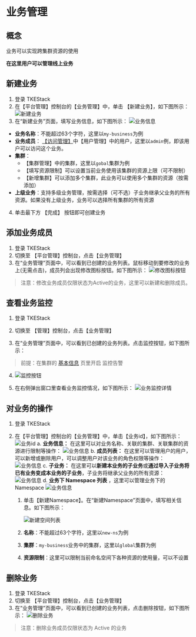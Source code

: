 # 业务管理
## 概念

业务可以实现跨集群资源的使用

**在这里用户可以管理线上业务**

## 新建业务

1. 登录 TKEStack
2. 在【平台管理】控制台的【业务管理】中，单击 【新建业务】，如下图所示：
   ![新建业务](../../../../images/createbusiness.png)
3. 在“新建业务”页面，填写业务信息，如下图所示：
   ![业务信息](../../../../images/bussinessInfo.png)

- **业务名称**：不能超过63个字符，这里以`my-business`为例
- **业务成员**： [【访问管理】](../../products/platform/accessmanagement/user.md)中【用户管理】中的用户，这里以`admin`例，即该用户可以访问这个业务。
- **集群**：
  - 【集群管理】中的集群，这里以`gobal`集群为例
  - 【填写资源限制】可以设置当前业务使用该集群的资源上限（可不限制）
  - 【新增集群】可以添加多个集群，此业务可以使用多个集群的资源（按需添加）
- **上级业务**：支持多级业务管理，按需选择（可不选）子业务继承父业务的所有资源。如果没有上级业务，业务可以选择所有集群的所有资源

4. 单击最下方 【完成】 按钮即可创建业务

## 添加业务成员
1. 登录 TKEStack
2. 切换至 【平台管理】控制台，点击【业务管理】
3. 在“业务管理”页面中，可以看到已创建的业务列表。鼠标移动到要修改的业务上(无需点击)，成员列会出现修改图标按钮。如下图所示：
    ![修改图标按钮](../../../../images/修改业务成员图标.png)

  > 注意：修改业务成员仅限状态为Active的业务，这里可以新建和删除成员。

## 查看业务监控
1. 登录 TKEStack

2. 切换至 【管理】控制台，点击【业务管理】

3. 在“业务管理”页面中，可以看到已创建的业务列表。点击监控按钮，如下图所示：

  > 前提：在集群的 [基本信息](./cluster.md#基本信息) 页里开启 监控告警

4. ![监控按钮](../../../../images/查看业务监控.png)

5. 在右侧弹出窗口里查看业务监控情况，如下图所示：
    ![业务监控详情](../../../../images/业务监控详情.png)

## 对业务的操作

1. 登录 TKEStack

2. 在【平台管理】控制台的【业务管理】中，单击【业务id】，如下图所示： ![业务id](../../../../images/businessid.png)
    a. **业务信息：** 在这里可以对业务名称、关联的集群、关联集群的资源进行限制等操作：
    ![业务信息](../../../../images/业务信息1.png)
    b. **成员列表：** 在这里可以管理用户的用户，可以新增或删除用户，可以调整用户对该业务的角色权限等操作：
    ![业务信息](../../../../images/成员列表设置.png)
    c. **子业务：** 在这里可以**新建本业务的子业务**或**通过导入子业务将已有业务变成本业务的子业务**，子业务将继承父业务的所有资源：
    ![业务信息](../../../../images/子业务.png)
    d. **业务下 Namespace 列表** ，这里可以管理业务下的 Namespace
    ![业务信息](../../../../images/业务Namespace列表.png)
   
   1. 单击【新建Namespace】。在“新建Namespace”页面中，填写相关信息。如下图所示： 
   
      ![新建空间列表](../../../../images/my-ns.png)
   
   2. **名称**：不能超过63个字符，这里以`new-ns`为例
   
   3. **集群**：`my-business`业务中的集群，这里以`global`集群为例
   
   4. **资源限制**：这里可以限制当前命名空间下各种资源的使用量，可以不设置

## 删除业务

1. 登录 TKEStack
2. 切换至 【平台管理】控制台，点击【业务管理】
3. 在“业务管理”页面中，可以看到已创建的业务列表，点击删除按钮，如下图所示：
   ![删除业务](../../../../images/删除业务.png)

> 注意：删除业务成员仅限状态为 Active 的业务